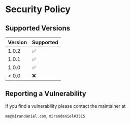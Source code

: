 # Security Policy

## Supported Versions

| Version | Supported          |
| ------- | ------------------ |
| 1.0.2   | :white_check_mark: |
| 1.0.1   | :white_check_mark: |
| 1.0.0   | :white_check_mark: |
| < 0.0   | :x:                |

## Reporting a Vulnerability

If you find a vulnerability please contact the maintainer at

`me@mirandaniel.com`, `mirandaniel#3515`
